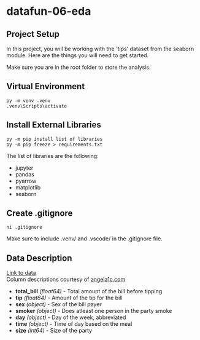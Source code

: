 # datafun-06-eda

## Project Setup
In this project, you will be working with the 'tips' dataset from the seaborn module. Here are the things you will need to get started.

Make sure you are in the root folder to store the analysis.
## Virtual Environment
```shell
py -m venv .venv
.venv\Scripts\activate
```

## Install External Libraries
```shell
py -m pip install list of libraries
py -m pip freeze > requirements.txt
```
The list of libraries are the following:
-  jupyter
-  pandas
-  pyarrow
-  matplotlib
-  seaborn

## Create .gitignore
```shell
ni .gitignore
```
Make sure to include .venv/ and .vscode/ in the .gitignore file.

## Data Description
[Link to data](https://github.com/mwaskom/seaborn-data/blob/master/tips.csv)<br>
Column descriptions courtesy of [angela1c.com](https://www.angela1c.com/projects/tips-project-files/part1/#:~:text=According%20to%20the%20tips%20dataset,months%20working%20in%20one%20restaurant.)
-  **total_bill** *(float64)* - Total amount of the bill before tipping
-  **tip** *(float64)* - Amount of the tip for the bill
-  **sex** *(object)* - Sex of the bill payer
-  **smoker** *(object)* - Does atleast one person in the party smoke
-  **day** *(object)* - Day of the week, abbreviated
-  **time** *(object)* - Time of day based on the meal
-  **size** *(int64)* - Size of the party